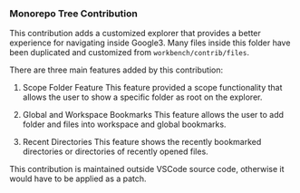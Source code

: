 ### Monorepo Tree Contribution

This contribution adds a customized explorer that provides a better experience for navigating inside Google3.
Many files inside this folder have been duplicated and customized from `workbench/contrib/files`.

There are three main features added by this contribution:

1. Scope Folder Feature
    This feature provided a scope functionality that allows the user to show a specific folder as root on the explorer.

2. Global and Workspace Bookmarks
    This feature allows the user to add folder and files into workspace and global bookmarks.

3. Recent Directories
    This feature shows the recently bookmarked directories or directories of recently opened files.

This contribution is maintained outside VSCode source code, otherwise it would have to be applied as a patch.
